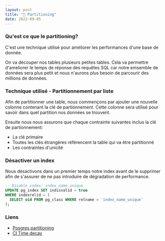 ```yaml
---
layout: post
title: "🐘 Partitioning"
date: 2022-09-05
---
```


### Qu'est ce que le partitioning?

C'est une technique utilisé pour améliorer les performances d'une base de donnée.

On va découper nos tables plusieurs petites tables. Cela va permettre
d'ameliorer le temps de réponse des requêtes SQL car notre emsemble de données sera plus
petit et nous n'aurons plus besoin de parcourir des millions de données.

### Technique utilisé - Partitionnement par liste

Afin de partitionner une table, nous commençons par ajouter une nouvelle colonne contenant la clé de partionnement. Cette colonne sera utilisé pour savoir dans quel partition nos données se trouvent.

Ensuite nous nous assurons que chaque contrainte suivantes inclus la clé de partionnement:

- La clé primaire
- Toutes les clés étrangères référencent la table qui va être partitionné
- Les contraintes d'unicité

### Désactiver un index

Nous désactivons dans un premier temps notre index avant de le supprimer afin de s'assurer de ne pas introduire de dégradation de performance.

```sql
-- Disable index: index_name_unique
UPDATE pg_index SET indisvalid = true
WHERE indexrelid = (
  SELECT oid FROM pg_class WHERE relname = 'index_name_unique'
);
```

### Liens

- [Posgres partitioning](https://www.postgresql.org/docs/current/ddl-partitioning.html)
- [CI Time decay](https://docs.gitlab.com/ee/architecture/blueprints/ci_data_decay/pipeline_partitioning.html)
